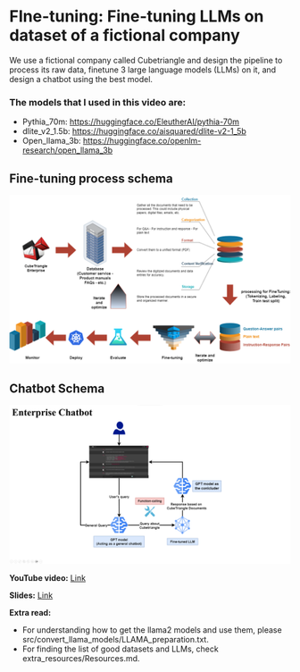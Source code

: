 # FIne-tuning: Fine-tuning LLMs on dataset of a fictional company

We use a fictional company called Cubetriangle and design the pipeline to process its raw data, finetune 3 large language models (LLMs) on it, and design a chatbot using the best model.

### The models that I used in this video are:
* Pythia_70m: https://huggingface.co/EleutherAI/pythia-70m
* dlite_v2_1.5b: https://huggingface.co/aisquared/dlite-v2-1_5b
* Open_llama_3b: https://huggingface.co/openlm-research/open_llama_3b
 

## Fine-tuning process schema
<div align="center">
  <img src="images/finetuning.png" alt="RAG-GPT UI">
</div>

## Chatbot Schema
<div align="center">
  <img src="images/chatbot.png" alt="Schema">
</div>

**YouTube video:** [Link](https://www.youtube.com/watch?v=_g4o21A6AY8&t=1154s)

**Slides:** [Link](https://github.com/Farzad-R/LLM-Zero-to-Hundred/blob/master/presentation/presentation.pdf)

**Extra read:**
- For understanding how to get the llama2 models and use them, please src/convert_llama_models/LLAMA_preparation.txt.
- For finding the list of good datasets and LLMs, check extra_resources/Resources.md.
